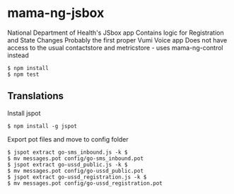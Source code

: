 # mama-ng-jsbox

National Department of Health's JSbox app
Contains logic for Registration and State Changes
Probably the first proper Vumi Voice app
Does not have access to the usual contactstore and metricstore - uses mama-ng-control instead

    $ npm install
    $ npm test


## Translations

Install jspot

    $ npm install -g jspot

Export pot files and move to config folder

    $ jspot extract go-sms_inbound.js -k $
    $ mv messages.pot config/go-sms_inbound.pot
    $ jspot extract go-ussd_public.js -k $
    $ mv messages.pot config/go-ussd_public.pot
    $ jspot extract go-ussd_registration.js -k $
    $ mv messages.pot config/go-ussd_registration.pot
